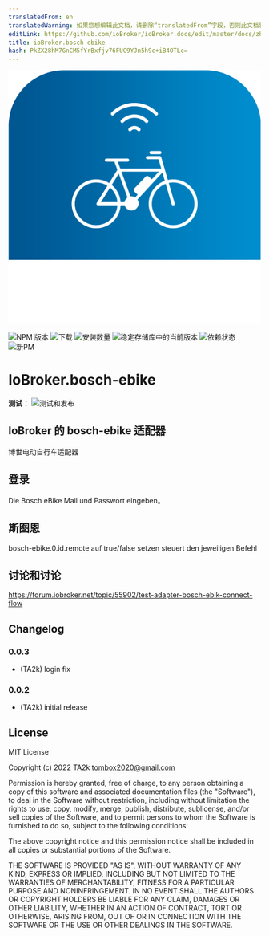 ```yaml
---
translatedFrom: en
translatedWarning: 如果您想编辑此文档，请删除“translatedFrom”字段，否则此文档将再次自动翻译
editLink: https://github.com/ioBroker/ioBroker.docs/edit/master/docs/zh-cn/adapterref/iobroker.bosch-ebike/README.md
title: ioBroker.bosch-ebike
hash: PkZX28hM7GnCM5fYrBxfjv76FUC9YJn5h9c+iB4OTLc=
---
```

![标识](../../../en/adapterref/iobroker.bosch-ebike/admin/bosch-ebike.png)

![NPM 版本](https://img.shields.io/npm/v/iobroker.bosch-ebike.svg)
![下载](https://img.shields.io/npm/dm/iobroker.bosch-ebike.svg)
![安装数量](https://iobroker.live/badges/bosch-ebike-installed.svg)
![稳定存储库中的当前版本](https://iobroker.live/badges/bosch-ebike-stable.svg)
![依赖状态](https://img.shields.io/david/TA2k/iobroker.bosch-ebike.svg)
![新PM](https://nodei.co/npm/iobroker.bosch-ebike.png?downloads=true)

# IoBroker.bosch-ebike
**测试：** ![测试和发布](https://github.com/TA2k/ioBroker.bosch-ebike/workflows/Test%20and%20Release/badge.svg)

## IoBroker 的 bosch-ebike 适配器
博世电动自行车适配器

## 登录
Die Bosch eBike Mail und Passwort eingeben。

## 斯图恩
bosch-ebike.0.id.remote auf true/false setzen steuert den jeweiligen Befehl

## 讨论和讨论
<https://forum.iobroker.net/topic/55902/test-adapter-bosch-ebik-connect-flow>

## Changelog

### 0.0.3
* (TA2k) login fix

### 0.0.2
* (TA2k) initial release

## License
MIT License

Copyright (c) 2022 TA2k <tombox2020@gmail.com>

Permission is hereby granted, free of charge, to any person obtaining a copy
of this software and associated documentation files (the "Software"), to deal
in the Software without restriction, including without limitation the rights
to use, copy, modify, merge, publish, distribute, sublicense, and/or sell
copies of the Software, and to permit persons to whom the Software is
furnished to do so, subject to the following conditions:

The above copyright notice and this permission notice shall be included in all
copies or substantial portions of the Software.

THE SOFTWARE IS PROVIDED "AS IS", WITHOUT WARRANTY OF ANY KIND, EXPRESS OR
IMPLIED, INCLUDING BUT NOT LIMITED TO THE WARRANTIES OF MERCHANTABILITY,
FITNESS FOR A PARTICULAR PURPOSE AND NONINFRINGEMENT. IN NO EVENT SHALL THE
AUTHORS OR COPYRIGHT HOLDERS BE LIABLE FOR ANY CLAIM, DAMAGES OR OTHER
LIABILITY, WHETHER IN AN ACTION OF CONTRACT, TORT OR OTHERWISE, ARISING FROM,
OUT OF OR IN CONNECTION WITH THE SOFTWARE OR THE USE OR OTHER DEALINGS IN THE
SOFTWARE.